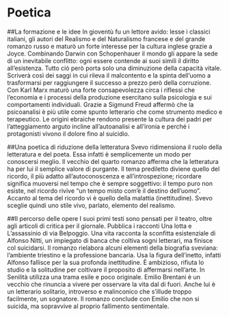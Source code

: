 # Poetica

##La formazione e le idee
In gioventù fu un lettore avido: lesse i classici italiani, gli autori del Realismo e del Naturalismo francese e del grande romanzo russo e maturò un forte interesse per la cultura inglese grazie a Joyce.
Combinando Darwin con Schopenhauer il mondo gli appare la sede di un inevitabile conflitto: ogni essere contende ai suoi simili il diritto all’esistenza. Tutto ciò però porta solo una diminuzione della capacità vitale. Scriverà così dei saggi in cui rileva il malcontento e la spinta dell’uomo a trasformarsi per raggiungere il successo a prezzo però della corruzione. Con Karl Marx maturò una forte consapevolezza circa i riflessi che l’economia e i processi della produzione esercitano sulla psicologia e sui comportamenti individuali. Grazie a Sigmund Freud affermò che la psicoanalisi è più utile come spunto letterario che come strumento medico e terapeutico. Le origini ebraiche rendono presente la cultura dei padri per l’atteggiamento arguto incline all’autoanalisi e all’ironia e perché i protagonisti vivono il dolore fino al suicidio.

##Una poetica di riduzione della letteratura
Svevo ridimensiona il ruolo della letteratura e del poeta. Essa infatti è semplicemente un modo per conoscersi meglio. Il vecchio del quarto romanzo afferma che la letteratura ha per lui il semplice valore di purgante.
Il tema prediletto diviene quello del ricordo, il più adatto all’autoconoscenza e all’introspezione; ricordare significa muoversi nel tempo che è sempre soggettivo: il tempo puro non esiste, nel ricordo rivive “un tempo misto com’è il destino dell’uomo”. Accanto al tema del ricordo vi è quello della malattia (inettitudine). Svevo sceglie quindi uno stile vivo, parlato, elemento del realismo.

##Il percorso delle opere
I suoi primi testi sono pensati per il teatro, oltre agli articoli di critica per il giornale. Pubblica i racconti Una lotta e L’assassinio di via Belpoggio. Una vita racconta la sconfitta esistenziale di Alfonso Nitti, un impiegato di banca che coltiva sogni letterari, ma finisce col suicidarsi. Il romanzo rielabora alcuni elementi della biografia sveviana: l’ambiente triestino e la professione bancaria. Usa la figura dell’inetto, infatti Alfonso fallisce per la sua profonda inettitudine. È ambizioso, rifiuta lo studio e la solitudine per coltivare il proposito di affermarsi nell’arte.
In Senilità utilizza una trama esile e poco originale. Emilio Brentani è un vecchio che rinuncia a vivere per osservare la vita dal di fuori. Anche lui è un letterario solitario, introverso e malinconico che s’illude troppo facilmente, un sognatore. Il romanzo conclude con Emilio che non si suicida, ma sopravvive al proprio fallimento sentimentale.
